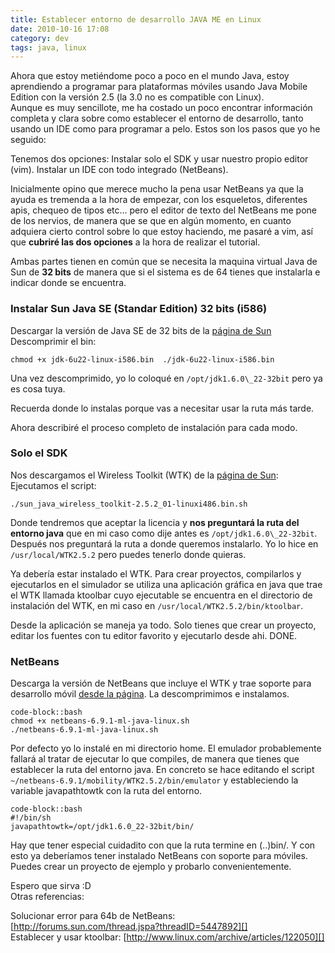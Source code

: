 ```yaml
---
title: Establecer entorno de desarrollo JAVA ME en Linux
date: 2010-10-16 17:08
category: dev
tags: java, linux
---
```


Ahora que estoy metiéndome poco a poco en el mundo Java, estoy
aprendiendo a programar para plataformas móviles usando Java Mobile
Edition con la versión 2.5 (la 3.0 no es compatible con Linux).   
Aunque es muy sencillote, me ha costado un poco encontrar
información completa y clara sobre como establecer el entorno de
desarrollo, tanto usando un IDE como para programar a pelo. Estos
son los pasos que yo he seguido:   
  
Tenemos dos opciones:
Instalar solo el SDK y usar nuestro propio editor (vim).
Instalar un IDE con todo integrado (NetBeans).
  
Inicialmente opino que merece mucho la pena usar NetBeans ya que la
ayuda es tremenda a la hora de empezar, con los esqueletos,
diferentes apis, chequeo de tipos etc... pero el editor de texto
del NetBeans me pone de los nervios, de manera que se que en algún
momento, en cuanto adquiera cierto control sobre lo que estoy
haciendo, me pasaré a vim, así que **cubriré las dos opciones** a
la hora de realizar el tutorial.   
  
Ambas partes tienen en común que se necesita la maquina virtual
Java de Sun de **32 bits** de manera que si el sistema es de 64
tienes que instalarla e indicar donde se encuentra.
### Instalar Sun Java SE (Standar Edition) 32 bits (i586)

Descargar la versión de Java SE de 32 bits de la [página de Sun][]
Descomprimir el bin:   

	chmod +x jdk-6u22-linux-i586.bin  ./jdk-6u22-linux-i586.bin

Una vez descomprimido, yo lo coloqué en `/opt/jdk1.6.0\_22-32bit`
pero ya es cosa tuya.
  
Recuerda donde lo instalas porque vas a necesitar usar la ruta más
tarde.   
  
Ahora describiré el proceso completo de instalación para cada modo.
### Solo el SDK

Nos descargamos el Wireless Toolkit (WTK) de la [página de Sun][1]:
Ejecutamos el script:   

`./sun_java_wireless_toolkit-2.5.2_01-linuxi486.bin.sh`   

Donde tendremos que aceptar la licencia y
**nos preguntará la ruta del entorno java** que en mi caso como
dije antes es `/opt/jdk1.6.0\_22-32bit`. 
Después nos preguntará la ruta a donde queremos instalarlo. Yo lo
hice en `/usr/local/WTK2.5.2` pero puedes tenerlo donde quieras.
  
Ya debería estar instalado el WTK. Para crear proyectos,
compilarlos y ejecutarlos en el simulador se utiliza una aplicación
gráfica en java que trae el WTK llamada ktoolbar cuyo ejecutable se
encuentra en el directorio de instalación del WTK, en mi caso en
`/usr/local/WTK2.5.2/bin/ktoolbar`. 
  
Desde la aplicación se maneja ya todo. Solo tienes que crear un
proyecto, editar los fuentes con tu editor favorito y ejecutarlo
desde ahi. DONE.
### NetBeans

Descarga la versión de NetBeans que incluye el WTK y trae soporte
para desarrollo móvil [desde la página][].
La descomprimimos e instalamos.   

	code-block::bash
	chmod +x netbeans-6.9.1-ml-java-linux.sh  
	./netbeans-6.9.1-ml-java-linux.sh
  
Por defecto yo lo instalé en mi directorio home.  El emulador probablemente
fallará al tratar de ejecutar lo que compiles, de manera que tienes que
establecer la ruta del entorno java. En concreto se hace editando el script
`~/netbeans-6.9.1/mobility/WTK2.5.2/bin/emulator` y estableciendo la variable
javapathtowtk con la ruta del entorno.

	code-block::bash
	#!/bin/sh
	javapathtowtk=/opt/jdk1.6.0_22-32bit/bin/
  
Hay que tener especial cuidadito con que la ruta termine en
(..)bin/. Y con esto ya deberíamos tener instalado NetBeans con
soporte para móviles. Puedes crear un proyecto de ejemplo y
probarlo convenientemente.   
  
Espero que sirva :D   
Otras referencias:   
  
Solucionar error para 64b de NetBeans:
[http://forums.sun.com/thread.jspa?threadID=5447892][]   
Establecer y usar ktoolbar:
[http://www.linux.com/archive/articles/122050][]

  [página de Sun]: https://cds.sun.com/is-bin/INTERSHOP.enfinity/WFS/CDS-CDS_Developer-Site/en_US/-/USD/ViewProductDetail-Start?ProductRef=jdk-6u22-oth-JPR@CDS-CDS_Developer
  [1]: https://cds.sun.com/is-bin/INTERSHOP.enfinity/WFS/CDS-CDS_Developer-Site/en_US/-/USD/ViewProductDetail-Start?ProductRef=sun_java_wireless_toolkit-2.5.2_01b-oth-JPR@CDS-CDS_Developer
  [desde la página]: http://netbeans.org/downloads/
  [http://forums.sun.com/thread.jspa?threadID=5447892]: http://http://forums.sun.com/thread.jspa?threadID=5447892
  [http://www.linux.com/archive/articles/122050]: http://http://www.linux.com/archive/articles/122050

